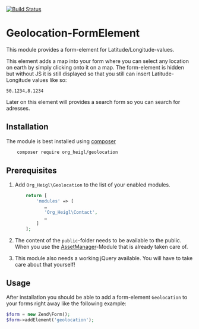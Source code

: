 [![Build Status](https://travis-ci.org/heiglandreas/OrgHeiglGeolocation.svg)](https://travis-ci.org/heiglandreas/OrgHeiglGeolocation)

# Geolocation-FormElement

This module provides a form-element for Latitude/Longitude-values.

This element adds a map into your form where you can select any location on earth
by simply clicking onto it on a map. The form-element is hidden but without JS
it is still displayed so that you still can insert Latitude-Longitude values like so:

    50.1234,8.1234

Later on this element will provides a search form
so you can search for adresses.

## Installation

The module is best installed using [composer](https://getcomposer.org)

```bash
    composer require org_heigl/geolocation
```

## Prerequisites

1. Add ```Org_Heigl\Geolocation``` to the list of your enabled modules.

    ```php
        return [
            'modules' => [
               …       
               'Org_Heigl\Contact',
               …
            ]
        ];
    ```

2. The content of the ```public```-folder needs to be available to the public.
   When you use the [AssetManager](https://github.com/RWOverdijk/AssetManager)-Module that is already taken care of.
   
3. This module also needs a working jQuery available. You will have to take care 
   about that yourself!
         
## Usage

After installation you should be able to add a form-element ```Geolocation``` to your forms right away
like the following example:

```php
$form = new Zend\Form();
$form->addElement('geolocation');
```


